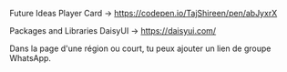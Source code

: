 Future Ideas
Player Card -> https://codepen.io/TajShireen/pen/abJyxrX


Packages and Libraries
DaisyUI -> https://daisyui.com/

Dans la page d'une région ou court, tu peux ajouter un lien de groupe WhatsApp.